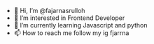 - 👋 Hi, I’m @fajarnasrulloh
- 👀 I’m interested in Frontend Developer 
- 🌱 I’m currently learning Javascript and python
- 📫 How to reach me follow my ig fjarrna

<!---
fajarnas/fajarnas is a ✨ special ✨ repository because its `README.md` (this file) appears on your GitHub profile.
You can click the Preview link to take a look at your changes.
--->
